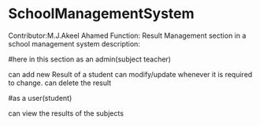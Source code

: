 # SchoolManagementSystem


Contributor:M.J.Akeel Ahamed
Function: Result Management section in a school management system
description:

#here in this section as an admin(subject teacher) 

can add new Result of a student
can modify/update whenever it is required to change.
can delete the result

#as a user(student)
 
can view the results of the subjects
